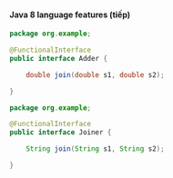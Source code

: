 #### Java 8 language features (tiếp)

```java
package org.example;

@FunctionalInterface
public interface Adder {

    double join(double s1, double s2);

}
```

```java
package org.example;

@FunctionalInterface
public interface Joiner {

    String join(String s1, String s2);

}
```

